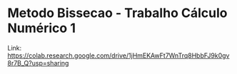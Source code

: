 # Metodo Bissecao - Trabalho Cálculo Numérico 1


Link: https://colab.research.google.com/drive/1jHmEKAwFt7WnTrq8HbbFJ9k0gv8r7B_Q?usp=sharing